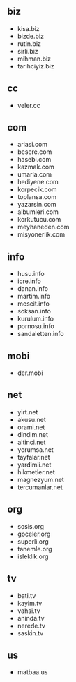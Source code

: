 ## biz
- kisa.biz
- bizde.biz
- rutin.biz
- sirli.biz
- mihman.biz
- tarihciyiz.biz

## cc
- veler.cc

## com
- ariasi.com
- besere.com
- hasebi.com
- kazmak.com
- umarla.com
- hediyene.com
- korpecik.com
- toplansa.com
- yazarsin.com
- albumleri.com
- korkutucu.com
- meyhaneden.com
- misyonerlik.com

## info
- husu.info
- icre.info
- danan.info
- martim.info
- mescit.info
- soksan.info
- kurulum.info
- pornosu.info
- sandaletten.info

## mobi
- der.mobi

## net
- yirt.net
- akusu.net
- orami.net
- dindim.net
- altinci.net
- yorumsa.net
- tayfalar.net
- yardimli.net
- hikmetler.net
- magnezyum.net
- tercumanlar.net

## org
- sosis.org
- goceler.org
- superli.org
- tanemle.org
- isleklik.org

## tv
- bati.tv
- kayim.tv
- vahsi.tv
- aninda.tv
- nerede.tv
- saskin.tv

## us
- matbaa.us

